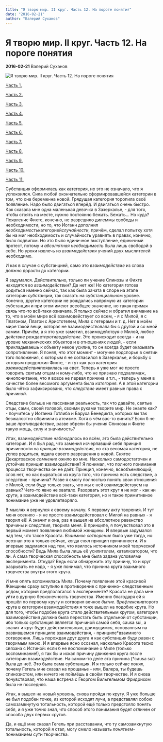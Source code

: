 ```yaml
---
title: "Я творю мир. II круг. Часть 12. На пороге понятия"
date: "2016-02-21"
author: "Валерий Суханов"
---
```


# Я творю мир. II круг. Часть 12. На пороге понятия

**2016-02-21** Валерий Суханов

![Я творю мир. II круг. Часть 12. На пороге понятия](http://www.kunpendelek.ru/content/lib/chinamed/articles/Chinese-Yin-and-Yang-Universal-Balance.jpg)

[Часть 1.](/9738.md)

[Часть 2.](/9750.md)

[Часть 3.](/9750.md)

[Часть 4.](/9750.md)

[Часть 5.](/9754.md)

[Часть 6.](/9757.md)

[Часть 7.](/9759.md)

[Часть 8.](/9798.md)

[Часть 9.](/9800.md)

[Часть 10.](/9802.md)

[Часть 11.](/9804.md)

Субстанция оформилась как категория, но это не означало, что я успокоился. Сила любой окончательно сформировавшейся категории в том, что она беременна новой. Грядущая категория торопила своё появление. Надо было двигаться вперёд. И двигаться очень быстро. Как сказала мне одна маленькая девочка в Зазеркалье, - для того, чтобы стоять на месте, нужно постоянно бежать. Бежать... Но куда? Появление Фихте, конечно, не разрешило дилеммы свободы и необходимости, но то, что Иоганн дополнил *необходимость*категорией*случайности*, причём, сделал попытку хотя бы на миг необходимость и случайность уравнять в правах, конечно, было подвигом. Но это было единичное выступление, единичный протест, потому и *абсолютная необходимость* была лишь свободой в себе. Но уроки извлечь из *взаимодействия* учений двух мыслителей необходимо.

И как в случае с субстанцией, само это *взаимодействие* из слова должно дорасти до категории.

Я задумался. Действительно, только ли учение Спинозы и Фихте находятся во *взаимодействии*? Да нет же! Но категория готова родиться именно сейчас, так как была зачата в споре на этапе категории *субстанции*, так сказать на субстанциальном уровне. Конечно, другие категории не рождались напрямую из категории субстанции и при этом имеют всеобщее значение, но такая прямая связь что-то всё-таки означала. Я только сейчас и обратил внимание на то, что в моём мире всё взаимодействует со всем, - я с Милой, я с Платоном, Платон с Аристотелем, Мила с гетерами и т. д. Нет в моём мире такой вещи, которая не взаимодействовала бы с другой и со мной самим. Причём, а я это уже заметил, взаимодействуя с Милой, любое *действие* рождает*противодействие*. Это происходит всегда - и на уровне механических объектов и в отношениях людей, - если прикладываешь к объекту некое усилие, то он всегда будет оказывать сопротивление. Я понял, что этот момент - могучее подспорье в снятии того положения, с которым я не согласился в Зазеркалье, и борьбу с которым продолжил Фихте, - и тут как раз категория *взаимодействия*появилась на свет. Теперь я уже мог не просто говорить святым отцам и кому-либо, что не признаю подхалимаж, чинопочитание, что я вовсе не первая причина и т.п., - теперь у меня в качестве более весомого аргумента была *категория*. А в этой категории было чётко зафиксировано, что *следствие* имеет равные права с *причиной*.

Следствие больше не пассивная реальность, так что давайте, святые отцы, сами, своей головой, своими руками творите мир. Не знаете как? - поучитесь у Иоганна Готлиба и Баруха Бенедикта, которых вы так безжалостно обвинили в атеизме. Хотя в чём вас-то винить? Если б не ваше *противодействие*, разве обрели бы учения Спинозы и Фихте такую мощь, силу и значимость?

Итак, взаимодействие наблюдалось во всём, это была действительно категория. И я был рад, что заменил исчерпавший себя принцип причинности на *принцип взаимодействия*, но эта весомая категория, не успев родиться, ждала своего разрешения в новой. Снятое Декартовское *сомнение* ожило во мне. Насколько самодостаточен и устойчив принцип взаимодействия? Я понимал, что полного понимания процесса творчества он не даёт. Принцип, конечно, всеобъемлющий, слов нет, но как вырваться из круга того, что причина есть следствие, а следствие - причина? Разве я смогу полностью понять свои отношения с Милой, если буду только знать, что мы с ней взаимодействуем на равных? Чего-то явно не хватало. Разорвать этот круг я не мог - как ни крути, а взаимодействие всё-таки категория, но и такое примитивное понимание уже не удовлетворяло.

В мыслях я вернулся к своему началу. К первому акту творения. И тут меня осенило - я не просто взаимодействовал с Милой на равных - я творил её! А значит и она, раз я вышел на абсолютное равенство причины и следствия, творила меня. В принципе, я почувствовал это в первый момент появления любимой женщины. И впервые задумался над тем, что такое Красота. *Взаимное сотворение* было уже тогда, но осознал это я только сейчас, когда снял принцип причинности. И я впервые задумался над тем, что явилось источником моей творческой способности? Ведь Мила была лишь её усилителем, катализатором, что ли. А сама творческая способность мне была задана условиями эксперимента. Откуда? Ведь если обнаружить эту причину, то и круг разрывать не надо, - я уже понимал, что причина круга взаимного творчества внутри этого круга.

И мне опять вспомнилась Мила. Почему появление этой красивой Женщины сразу вступило в противоречие с причинно- следственным рядом, который предполагался в эксперименте? Красота не дала мне уйти в дурную бесконечность творчества. Именно благодаря ей я прошёл по первому кругу и сотворил вечное *бытие*. В*рефлексии*второго круга в категории взаимодействия я тоже вышел на подобие круга. Но для того, чтобы подобие круга стало действительным кругом, категория взаимодействия должна была перестать быть отдельной от субстанции, ибо только субстанция является причиной самой себя, causa sui, а значит и круг будет действительным, движущимся, основанным на развившемся принципе взаимодействия, - принципе*взаимного сотворения. Лишь порождая друг друга я как субстанция буду равен с творимым мною. И я впервые ясно осознал, насколько Красота тесно связана с Истиной: если б не воспоминание о Миле (только воспоминание!), я так бы и искал причину движения круга после категории взаимодействие. На самом-то деле эта причина (*causa sui) была до неё. Это была сама субстанция. И я только сейчас понял, почему Гегель мне сказал на прощанье - или, Валера, ты будешь спинозистом, или ничего не поймёшь в своём творчестве. И я снова почувствовал, что наша встреча с Георгом Вильгельмом Фридрихом была не последняя.

Итак, я вышел на новый уровень, снова пройдя по кругу. Я уже больше не был подобен точке, из которой исходят лучи, а представлял собою самозамкнутую тотальность, которой ещё только предстояло понять себя, и я уже точно знал, что способ этого понимания будет отличен от способа двух первых кругов.

Да, и ещё мне сказал Гегель при расставании, что ту самозамкнутую тотальность, которой я стал, могу смело называть *понятием*- пониманием сути творчества.